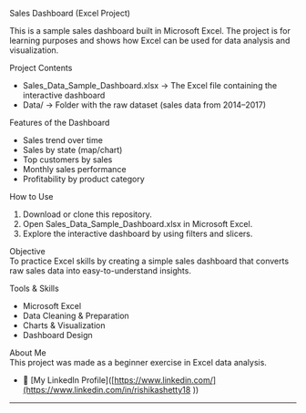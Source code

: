 Sales Dashboard (Excel Project)  

This is a sample sales dashboard built in Microsoft Excel. The project is for learning purposes and shows how Excel can be used for data analysis and visualization.  

 Project Contents  
- Sales_Data_Sample_Dashboard.xlsx → The Excel file containing the interactive dashboard  
- Data/ → Folder with the raw dataset (sales data from 2014–2017)  

Features of the Dashboard  
- Sales trend over time  
- Sales by state (map/chart)  
- Top customers by sales  
- Monthly sales performance  
- Profitability by product category  

 How to Use  
1. Download or clone this repository.  
2. Open Sales_Data_Sample_Dashboard.xlsx in Microsoft Excel.  
3. Explore the interactive dashboard by using filters and slicers.  

 Objective  
To practice Excel skills by creating a simple sales dashboard that converts raw sales data into easy-to-understand insights.  

 Tools & Skills  
- Microsoft Excel  
- Data Cleaning & Preparation  
- Charts & Visualization  
- Dashboard Design  

 About Me  
This project was made as a beginner exercise in Excel data analysis.  
- 📌 [My LinkedIn Profile]([https://www.linkedin.com/](https://www.linkedin.com/in/rishikashetty18 ))  

---
